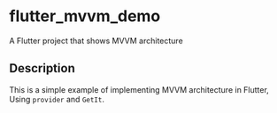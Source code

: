 # flutter_mvvm_demo

A Flutter project that shows MVVM architecture

## Description

This is a simple example of implementing MVVM architecture in Flutter, Using `provider` and `GetIt`.
